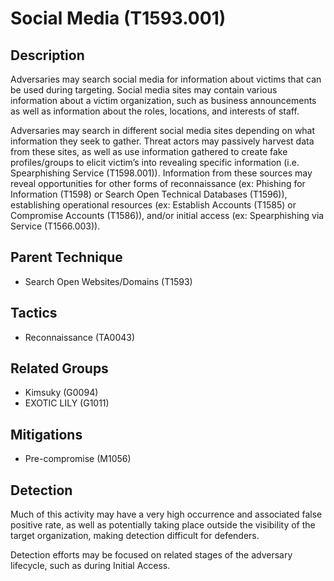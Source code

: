 # Social Media (T1593.001)

## Description
Adversaries may search social media for information about victims that can be used during targeting. Social media sites may contain various information about a victim organization, such as business announcements as well as information about the roles, locations, and interests of staff.

Adversaries may search in different social media sites depending on what information they seek to gather. Threat actors may passively harvest data from these sites, as well as use information gathered to create fake profiles/groups to elicit victim’s into revealing specific information (i.e. Spearphishing Service (T1598.001)). Information from these sources may reveal opportunities for other forms of reconnaissance (ex: Phishing for Information (T1598) or Search Open Technical Databases (T1596)), establishing operational resources (ex: Establish Accounts (T1585) or Compromise Accounts (T1586)), and/or initial access (ex: Spearphishing via Service (T1566.003)).

## Parent Technique
- Search Open Websites/Domains (T1593)

## Tactics
- Reconnaissance (TA0043)

## Related Groups
- Kimsuky (G0094)
- EXOTIC LILY (G1011)

## Mitigations
- Pre-compromise (M1056)

## Detection
Much of this activity may have a very high occurrence and associated false positive rate, as well as potentially taking place outside the visibility of the target organization, making detection difficult for defenders.

Detection efforts may be focused on related stages of the adversary lifecycle, such as during Initial Access.


